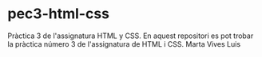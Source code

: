 # pec3-html-css
Pràctica 3 de l'assignatura HTML y CSS.
En aquest repositori es pot trobar la pràctica número 3 de l'assignatura de HTML i CSS.
Marta Vives Luis
